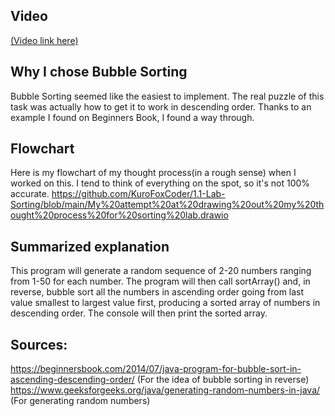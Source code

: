 ## Video
[(Video link here)](https://drive.google.com/file/d/1upXuffT6DEdqSf-m4qHLHy9uDyKqg64w/view?usp=sharing)

## Why I chose Bubble Sorting
Bubble Sorting seemed like the easiest to implement. The real puzzle of this task was actually how to get it to work in descending order.
Thanks to an example I found on Beginners Book, I found a way through.

## Flowchart
Here is my flowchart of my thought process(in a rough sense) when I worked on this. I tend to think of everything on the spot, so it's not 100% accurate.
https://github.com/KuroFoxCoder/1.1-Lab-Sorting/blob/main/My%20attempt%20at%20drawing%20out%20my%20thought%20process%20for%20sorting%20lab.drawio

## Summarized explanation
This program will generate a random sequence of 2-20 numbers ranging from 1-50 for each number. The program will then call sortArray() and, in reverse, bubble sort all the numbers in ascending order going from last value smallest to largest value first, producing a sorted array of numbers in descending order. The console will then print the sorted array.

## Sources:
https://beginnersbook.com/2014/07/java-program-for-bubble-sort-in-ascending-descending-order/ (For the idea of bubble sorting in reverse)
https://www.geeksforgeeks.org/java/generating-random-numbers-in-java/ (For generating random numbers)
